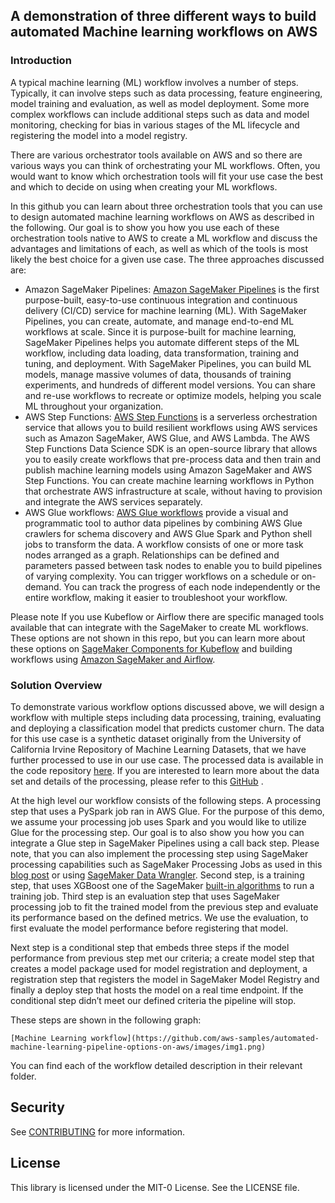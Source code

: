 ## A demonstration of three different ways to build automated Machine learning workflows on AWS
### Introduction
A typical machine learning (ML) workflow involves a number of steps. Typically, it can involve steps such as data processing, feature engineering, model training and evaluation, as well as model deployment. Some more complex workflows can include additional steps such as data and model monitoring, checking for bias in various stages of the ML lifecycle and registering the model into a model registry. 

There are various orchestrator tools available on AWS and so there are various ways you can think of orchestrating your ML workflows. Often, you would want to know which orchestration tools will fit your use case the best and which to decide on using when creating your ML workflows.

In this github you can learn about three orchestration tools that you can use to design automated machine learning workflows on AWS as described in the following. Our goal is to show you how you use each of these orchestration tools native to AWS to create a ML workflow and discuss the advantages and limitations of each, as well as which of the tools is most likely the best choice for a given use case. The three approaches discussed are:

- Amazon SageMaker Pipelines:  [Amazon SageMaker Pipelines](https://aws.amazon.com/sagemaker/pipelines/) is the first purpose-built, easy-to-use continuous integration and continuous delivery (CI/CD) service for machine learning (ML). With SageMaker Pipelines, you can create, automate, and manage end-to-end ML workflows at scale. Since it is purpose-built for machine learning, SageMaker Pipelines helps you automate different steps of the ML workflow, including data loading, data transformation, training and tuning, and deployment. With SageMaker Pipelines, you can build ML models, manage massive volumes of data, thousands of training experiments, and hundreds of different model versions. You can share and re-use workflows to recreate or optimize models, helping you scale ML throughout your organization.
- AWS Step Functions: [AWS Step Functions](https://aws.amazon.com/step-functions/) is a serverless orchestration service that allows you to build resilient workflows using AWS services such as Amazon SageMaker, AWS Glue, and AWS Lambda. The AWS Step Functions Data Science SDK is an open-source library that allows you to easily create workflows that pre-process data and then train and publish machine learning models using Amazon SageMaker and AWS Step Functions. You can create machine learning workflows in Python that orchestrate AWS infrastructure at scale, without having to provision and integrate the AWS services separately. 
- AWS Glue workflows: [AWS Glue workflows](https://docs.aws.amazon.com/glue/latest/dg/orchestrate-using-workflows.html) provide a visual and programmatic tool to author data pipelines by combining AWS Glue crawlers for schema discovery and AWS Glue Spark and Python shell jobs to transform the data. A workflow consists of one or more task nodes arranged as a graph. Relationships can be defined and parameters passed between task nodes to enable you to build pipelines of varying complexity. You can trigger workflows on a schedule or on-demand. You can track the progress of each node independently or the entire workflow, making it easier to troubleshoot your workflow.

Please note If you use Kubeflow or Airflow there are specific managed tools available that can integrate with the SageMaker to create ML workflows. These options are not shown in this repo, but you can learn more about these options on [SageMaker Components for Kubeflow](https://aws.amazon.com/blogs/machine-learning/introducing-amazon-sagemaker-components-for-kubeflow-pipelines/) and building workflows using [Amazon SageMaker and Airflow](https://aws.amazon.com/blogs/machine-learning/build-end-to-end-machine-learning-workflows-with-amazon-sagemaker-and-apache-airflow/).

### Solution Overview

To demonstrate various workflow options discussed above, we will design a workflow with multiple steps including data processing, training, evaluating and deploying a classification model that predicts customer churn. The data for this use case is a synthetic dataset originally from the University of California Irvine Repository of Machine Learning Datasets, that we have further processed to use in our use case.  The processed data is available in the code repository [here]([https://github.com/aws-samples/automated-machine-learning-pipeline-options-on-aws/tree/main/data). If you are interested to learn more about the data set and details of the processing, please refer to this [GitHub](https://github.com/aws-samples/real-time-churn-prediction-with-amazon-connect-and-amazon-sagemaker) . 

At the high level our workflow consists of the following steps. A processing step that uses a PySpark  job ran in AWS Glue. For the purpose of this demo, we assume your processing job uses Spark and you would like to utilize Glue for the processing step. Our goal is to also show you how you can integrate a Glue step in SageMaker Pipelines using a call back step. Please note, that you can also implement the processing step using SageMaker processing capabilities such as  SageMaker  Processing Jobs as used in this [blog post](https://aws.amazon.com/blogs/machine-learning/building-automating-managing-and-scaling-ml-workflows-using-amazon-sagemaker-pipelines/) or using [SageMaker Data Wrangler](https://docs.aws.amazon.com/sagemaker/latest/dg/data-wrangler.html). 
Second step, is a  training step, that uses XGBoost one of the SageMaker [built-in algorithms](https://docs.aws.amazon.com/sagemaker/latest/dg/algos.html) to run a training job. 
Third step is an evaluation step that uses SageMaker processing job to fit the trained model from the previous step and evaluate its performance based on the defined metrics. We use the evaluation,  to first evaluate the model performance before registering that model.

Next step is a conditional step that embeds three steps if the model performance from previous step met our criteria; a create model step that creates a model package used for model registration and deployment, a registration step that registers the model in SageMaker Model Registry and finally a deploy step that hosts the model on a real time endpoint. If the conditional step didn’t meet our defined criteria the pipeline will stop.

These steps are shown in the following graph: 
```
[Machine Learning workflow](https://github.com/aws-samples/automated-machine-learning-pipeline-options-on-aws/images/img1.png)
```
You can find each of the workflow detailed description in their relevant folder.

## Security

See [CONTRIBUTING](CONTRIBUTING.md#security-issue-notifications) for more information.

## License

This library is licensed under the MIT-0 License. See the LICENSE file.
